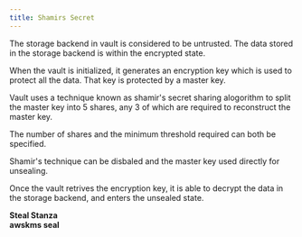 ```yaml
---
title: Shamirs Secret
---
```


The storage backend in vault is considered to be untrusted. The data stored in the storage backend is within the encrypted state.  

When the vault is initialized, it generates an encryption key which is used to protect all the data. That key is protected by a master key.  

Vault uses a technique known as shamir's secret sharing alogorithm to split the master key into 5 shares, any 3 of which are required to reconstruct the master key.  

The number of shares and the minimum threshold required can both be specified.  

Shamir's technique  can be disbaled and the master key used directly for unsealing.  

Once the vault retrives the encryption key, it is able to decrypt the data in the storage backend, and enters the unsealed state.  

**Steal Stanza**   
**awskms seal**  

